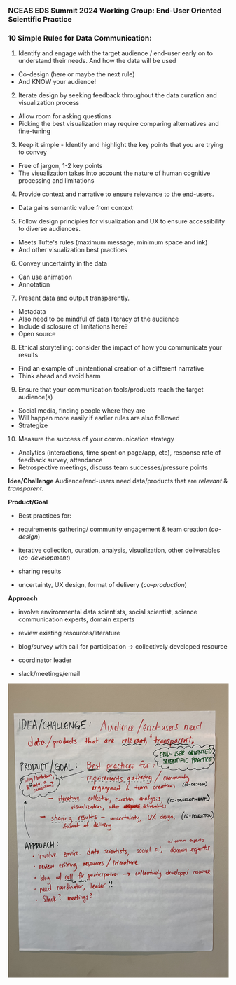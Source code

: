 ### NCEAS EDS Summit 2024 Working Group: End-User Oriented Scientific Practice

### 10 Simple Rules for Data Communication:
1) Identify and engage with the target audience / end-user early on to understand their needs. And how the data will be used
- Co-design (here or maybe the next rule)
- And KNOW your audience!
2) Iterate design by seeking feedback throughout the data curation and visualization process
- Allow room for asking questions
- Picking the best visualization may require comparing alternatives and fine-tuning
3) Keep it simple - Identify and highlight the key points that you are trying to convey
- Free of jargon, 1-2 key points
- The visualization takes into account the nature of human cognitive processing and limitations
4) Provide context and narrative to ensure relevance to the end-users.
- Data gains semantic value from context
5) Follow design principles for visualization and UX to ensure accessibility to diverse audiences.
- Meets Tufte's rules (maximum message, minimum space and ink)
- And other visualization best practices
6) Convey uncertainty in the data
- Can use animation 
- Annotation
7) Present data and output transparently.
- Metadata
- Also need to be mindful of data literacy of the audience
- Include disclosure of limitations here?
- Open source
8) Ethical storytelling: consider the impact of how you communicate your results
- Find an example of unintentional creation of a different narrative
- Think ahead and avoid harm
9) Ensure that your communication tools/products reach the target audience(s)
- Social media, finding people where they are
- Will happen more easily if earlier rules are also followed
- Strategize
10) Measure the success of your communication strategy
- Analytics (interactions, time spent on page/app, etc), response rate of feedback survey, attendance
- Retrospective meetings, discuss team successes/pressure points 

**Idea/Challenge** Audience/end-users need data/products that are *relevant* & *transparent*.

**Product/Goal**

-   Best practices for:

-   requirements gathering/ community engagement & team creation (*co-design*)

-   iterative collection, curation, analysis, visualization, other deliverables (*co-development*)

-   sharing results

-   uncertainty, UX design, format of delivery (*co-production*)

**Approach**

-   involve environmental data scientists, social scientist, science communication experts, domain experts

-   review existing resources/literature

-   blog/survey with call for participation -\> collectively developed resource

-   coordinator leader

-   slack/meetings/email

![](img/poster.JPG)
